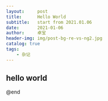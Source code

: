 ```yaml
---
layout:     post
title:      Hello World
subtitle:   start from 2021.01.06
date:       2021-01-06
author:     卓宝
header-img: img/post-bg-re-vs-ng2.jpg
catalog: true
tags:
    - 杂记
---
```

## hello world

@end
